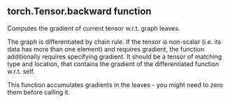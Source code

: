 ## torch.Tensor.backward function

Computes the gradient of current tensor w.r.t. graph leaves.

The graph is differentiated by chain rule. 
If the tensor is non-scalar (i.e. its data has more than one element) and requires gradient, the function additionally requires specifying gradient.
It should be a tensor of matching type and location, that contains the gradient of the differentiated function w.r.t. self.

This function accumulates gradients in the leaves - you might need to zero them before calling it.

